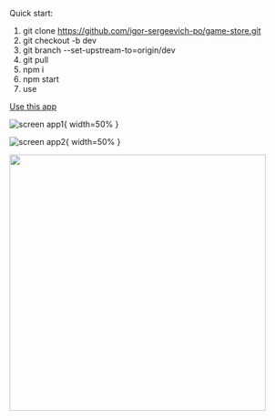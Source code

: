 Quick start:
1) git clone https://github.com/igor-sergeevich-po/game-store.git
2) git checkout -b dev
3) git branch --set-upstream-to=origin/dev
4) git pull
5) npm i
6) npm start
7) use

[Use this app](https://igor-sergeevich-po.github.io/game-store/)

![screen app1](https://user-images.githubusercontent.com/93769681/220620932-676bfa91-67d8-4813-8e5e-24da50619de8.png){ width=50% }

![screen app2](https://user-images.githubusercontent.com/93769681/220621081-bdf6abe1-5ed0-409f-897c-9e18c6e10a97.png){ width=50% }

<img src="[:/7653a812439451eb1803236687a70ca](https://user-images.githubusercontent.com/93769681/220621081-bdf6abe1-5ed0-409f-897c-9e18c6e10a97.png)" width="450"/>

